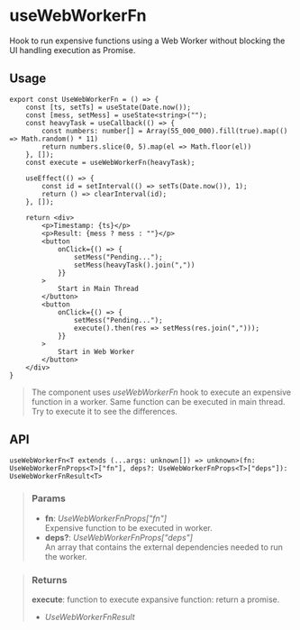# useWebWorkerFn
Hook to run expensive functions using a Web Worker without blocking the UI handling execution as Promise.

## Usage

```tsx
export const UseWebWorkerFn = () => {
	const [ts, setTs] = useState(Date.now());
	const [mess, setMess] = useState<string>("");
	const heavyTask = useCallback(() => {
		const numbers: number[] = Array(55_000_000).fill(true).map(() => Math.random() * 11)
		return numbers.slice(0, 5).map(el => Math.floor(el))
	}, []);
	const execute = useWebWorkerFn(heavyTask);

	useEffect(() => {
		const id = setInterval(() => setTs(Date.now()), 1);
		return () => clearInterval(id);
	}, []);

	return <div>
		<p>Timestamp: {ts}</p>
		<p>Result: {mess ? mess : ""}</p>
		<button
			onClick={() => {
				setMess("Pending...");
				setMess(heavyTask().join(","))
			}}
		>
			Start in Main Thread
		</button>
		<button
			onClick={() => {
				setMess("Pending...");
				execute().then(res => setMess(res.join(",")));
			}}
		>
			Start in Web Worker
		</button>
	</div>
}
```

> The component uses _useWebWorkerFn_ hook to execute an expensive function in a worker. Same function can be executed in main thread. Try to execute it to see the differences.


## API

```tsx
useWebWorkerFn<T extends (...args: unknown[]) => unknown>(fn: UseWebWorkerFnProps<T>["fn"], deps?: UseWebWorkerFnProps<T>["deps"]): UseWebWorkerFnResult<T>
```

> ### Params
>
> - __fn__: _UseWebWorkerFnProps["fn"]_  
Expensive function to be executed in worker.
> - __deps?__: _UseWebWorkerFnProps["deps"]_  
An array that contains the external dependencies needed to run the worker.
>

> ### Returns
>
> __execute__: function to execute expansive function: return a promise.
> - _UseWebWorkerFnResult_  
>